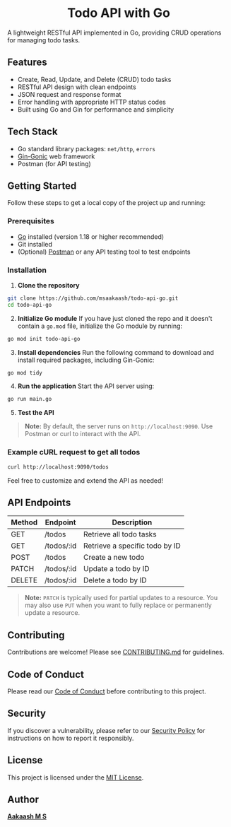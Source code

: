 <h1 align="center">Todo API with Go</h1>

A lightweight RESTful API implemented in Go, providing CRUD operations for managing todo tasks.

## Features
- Create, Read, Update, and Delete (CRUD) todo tasks
- RESTful API design with clean endpoints
- JSON request and response format
- Error handling with appropriate HTTP status codes
- Built using Go and Gin for performance and simplicity


## Tech Stack
- Go standard library packages: `net/http`, `errors`
- [Gin-Gonic](https://github.com/gin-gonic/gin) web framework
- Postman (for API testing)


## Getting Started
Follow these steps to get a local copy of the project up and running:

### Prerequisites
- [Go](https://golang.org/dl/) installed (version 1.18 or higher recommended)
- Git installed
- (Optional) [Postman](https://www.postman.com/) or any API testing tool to test endpoints

### Installation

1. **Clone the repository**
```bash
git clone https://github.com/msaakaash/todo-api-go.git
cd todo-api-go
```

2. **Initialize Go module**
If you have just cloned the repo and it doesn't contain a `go.mod` file, initialize the Go module by running:
```bash
go mod init todo-api-go
```

3. **Install dependencies**
Run the following command to download and install required packages, including Gin-Gonic:
```bash
go mod tidy
```

4. **Run the application**
Start the API server using:
```bash
go run main.go
```

5. **Test the API**
> **Note:** By default, the server runs on `http://localhost:9090`. Use Postman or curl to interact with the API.

### Example cURL request to get all todos
```bash
curl http://localhost:9090/todos
```
Feel free to customize and extend the API as needed!

## API Endpoints

| Method | Endpoint   | Description                  |
|--------|------------|------------------------------|
| GET    | /todos     | Retrieve all todo tasks      |
| GET    | /todos/:id | Retrieve a specific todo by ID |
| POST   | /todos     | Create a new todo            |
| PATCH  | /todos/:id | Update a todo by ID          |
| DELETE | /todos/:id | Delete a todo by ID          |

> **Note:** `PATCH` is typically used for partial updates to a resource. You may also use `PUT` when you want to fully replace or permanently update a resource.


## Contributing
Contributions are welcome! Please see [CONTRIBUTING.md](docs/CONTRIBUTING.md) for guidelines.

## Code of Conduct
Please read our [Code of Conduct](docs/CODE_OF_CONDUCT.md) before contributing to this project.

## Security
If you discover a vulnerability, please refer to our [Security Policy](docs/SECURITY.md) for instructions on how to report it responsibly.

## License  
This project is licensed under the [MIT License](LICENSE).


## Author

[**Aakaash M S**](https://github.com/msaakaash)
